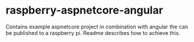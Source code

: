 # raspberry-aspnetcore-angular
Contains example aspnetcore project in combination with angular the can be published to a raspberry pi. Readme describes how to achieve this.
